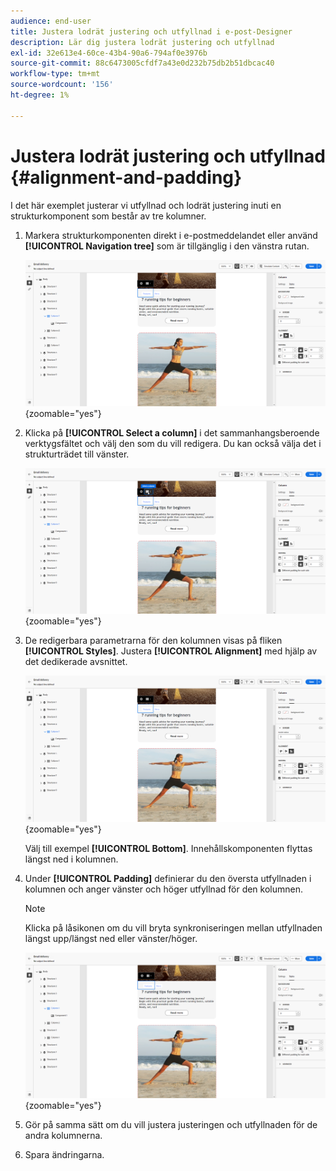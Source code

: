 ```yaml
---
audience: end-user
title: Justera lodrät justering och utfyllnad i e-post-Designer
description: Lär dig justera lodrät justering och utfyllnad
exl-id: 32e613e4-60ce-43b4-90a6-794af0e3976b
source-git-commit: 88c6473005cfdf7a43e0d232b75db2b51dbcac40
workflow-type: tm+mt
source-wordcount: '156'
ht-degree: 1%

---
```



# Justera lodrät justering och utfyllnad {#alignment-and-padding}

I det här exemplet justerar vi utfyllnad och lodrät justering inuti en strukturkomponent som består av tre kolumner.

1. Markera strukturkomponenten direkt i e-postmeddelandet eller använd **[!UICONTROL Navigation tree]** som är tillgänglig i den vänstra rutan.

   ![](assets/alignment_1.png){zoomable="yes"}

1. Klicka på **[!UICONTROL Select a column]** i det sammanhangsberoende verktygsfältet och välj den som du vill redigera. Du kan också välja det i strukturträdet till vänster.

   ![](assets/alignment_2.png){zoomable="yes"}

1. De redigerbara parametrarna för den kolumnen visas på fliken **[!UICONTROL Styles]**. Justera **[!UICONTROL Alignment]** med hjälp av det dedikerade avsnittet.

   ![](assets/alignment_3.png){zoomable="yes"}

   Välj till exempel **[!UICONTROL Bottom]**. Innehållskomponenten flyttas längst ned i kolumnen.

1. Under **[!UICONTROL Padding]** definierar du den översta utfyllnaden i kolumnen och anger vänster och höger utfyllnad för den kolumnen.

   >[!NOTE]
   >
   >Klicka på låsikonen om du vill bryta synkroniseringen mellan utfyllnaden längst upp/längst ned eller vänster/höger.

   ![](assets/alignment_4.png){zoomable="yes"}

1. Gör på samma sätt om du vill justera justeringen och utfyllnaden för de andra kolumnerna.

1. Spara ändringarna.
